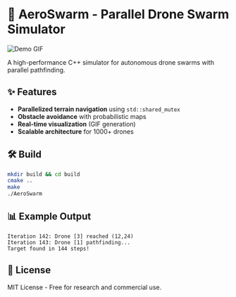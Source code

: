 # 🚀 AeroSwarm - Parallel Drone Swarm Simulator

![Demo GIF](frames/output.gif)  <!-- Your generated GIF here -->

A high-performance C++ simulator for autonomous drone swarms with parallel pathfinding.

## ✨ Features
- **Parallelized terrain navigation** using `std::shared_mutex`
- **Obstacle avoidance** with probabilistic maps
- **Real-time visualization** (GIF generation)
- **Scalable architecture** for 1000+ drones

## 🛠️ Build
```bash
mkdir build && cd build
cmake ..
make
./AeroSwarm 
``` 

## 📊 Example Output
```
Iteration 142: Drone [3] reached (12,24)
Iteration 143: Drone [1] pathfinding...
Target found in 144 steps!
```

## 📜 License

MIT License - Free for research and commercial use.
